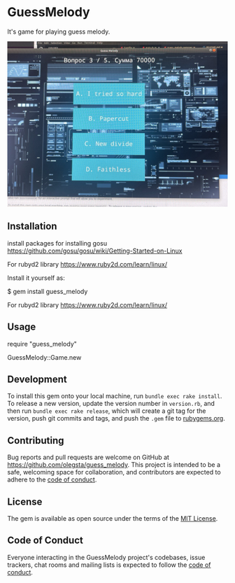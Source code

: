 # GuessMelody

It's game for playing guess melody.

![Alt text](/images/game.jpeg)

## Installation

install packages for installing gosu 
https://github.com/gosu/gosu/wiki/Getting-Started-on-Linux

For rubyd2 library
https://www.ruby2d.com/learn/linux/

Install it yourself as:

$ gem install guess_melody

For rubyd2 library
https://www.ruby2d.com/learn/linux/

## Usage

require "guess_melody"

GuessMelody::Game.new

## Development

To install this gem onto your local machine, run `bundle exec rake install`. To release a new version, update the version number in `version.rb`, and then run `bundle exec rake release`, which will create a git tag for the version, push git commits and tags, and push the `.gem` file to [rubygems.org](https://rubygems.org).

## Contributing

Bug reports and pull requests are welcome on GitHub at https://github.com/olegsta/guess_melody. This project is intended to be a safe, welcoming space for collaboration, and contributors are expected to adhere to the [code of conduct](https://github.com/olegsta/guess_melody/blob/master/CODE_OF_CONDUCT.md).


## License

The gem is available as open source under the terms of the [MIT License](https://opensource.org/licenses/MIT).

## Code of Conduct

Everyone interacting in the GuessMelody project's codebases, issue trackers, chat rooms and mailing lists is expected to follow the [code of conduct](https://github.com/olegsta/guess_melody/blob/master/CODE_OF_CONDUCT.md).
